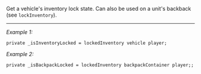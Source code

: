 Get a vehicle's inventory lock state. Can also be used on a unit's backback (see `lockInventory`).


---
*Example 1:*
```sqf
private _isInventoryLocked = lockedInventory vehicle player;
```

*Example 2:*
```sqf
private _isBackpackLocked = lockedInventory backpackContainer player;;
```